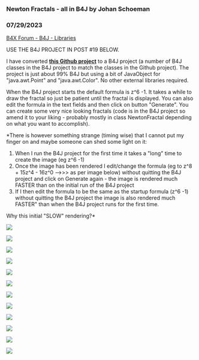 ### Newton Fractals - all in B4J by Johan Schoeman
### 07/29/2023
[B4X Forum - B4J - Libraries](https://www.b4x.com/android/forum/threads/149302/)

USE THE B4J PROJECT IN POST #19 BELOW.  
  
I have converted [**this Github project**](https://github.com/gustavohb/newton-fractals) to a B4J project (a number of B4J classes in the B4J project to match the classes in the Github project). The project is just about 99% B4J but using a bit of JavaObject for "java.awt.Point" and "java.awt.Color". No other external libraries required.  
  
When the B4J project starts the default formula is z^6 -1. It takes a while to draw the fractal so just be patient until the fractal is displayed. You can also edit the formula in the text fields and then click on button "Generate". You can create some very nice looking fractals (code is in the B4J project so amend it to your liking - probably mostly in class NewtonFractal depending on what you want to accomplish).  
  
*There is however something strange (timing wise) that I cannot put my finger on and maybe someone can shed some light on it:  
1. When I run the B4J project for the first time it takes a "long" time to create the image (eg z^6 -1)  
2. Once the image has been rendered I edit/change the formula (eg to z^8 + 15z^4 - 16z^0 —>>> as per image below) without quitting the B4J project and click on Generate again - the image is rendered much FASTER than on the initial run of the B4J project  
3. If I then edit the formula to be the same as the startup formula (z^6 -1) without quitting the B4J project the image is also rendered much FASTER" than when the B4J project runs for the first time.  
  
Why this initial "SLOW" rendering?*  
  
  
  
![](https://www.b4x.com/android/forum/attachments/144161)  
  
![](https://www.b4x.com/android/forum/attachments/144163)  
  
![](https://www.b4x.com/android/forum/attachments/144164)  
  
![](https://www.b4x.com/android/forum/attachments/144167)  
  
![](https://www.b4x.com/android/forum/attachments/144168)  
  
![](https://www.b4x.com/android/forum/attachments/144170)  
  
![](https://www.b4x.com/android/forum/attachments/144171)  
  
![](https://www.b4x.com/android/forum/attachments/144172)  
  
![](https://www.b4x.com/android/forum/attachments/144173)  
  
![](https://www.b4x.com/android/forum/attachments/144174)  
  
![](https://www.b4x.com/android/forum/attachments/144175)  
  
![](https://www.b4x.com/android/forum/attachments/144176)